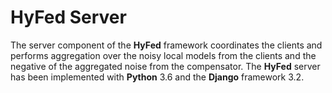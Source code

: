 # HyFed Server
The server component of the **HyFed** framework coordinates the clients and performs aggregation over the noisy local models from the clients and
the negative of the aggregated noise from the compensator. The **HyFed** server has been  implemented with **Python** 3.6 and the **Django** framework 3.2. 

